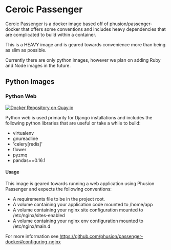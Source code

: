 # Ceroic Passenger

Ceroic Passenger is a docker image based off of phusion/passenger-docker that
offers some conventions and includes heavy dependencies that are complicated
to build within a container.

This is a HEAVY image and is geared towards convenience more than being as
slim as possible.

Currently there are only python images, however we plan on adding Ruby and
Node images in the future.

## Python Images

### Python Web

[![Docker Repository on Quay.io](https://quay.io/repository/ceroic/passenger-python/status "Docker Repository on Quay.io")](https://quay.io/repository/ceroic/passenger-python)

Python web is used primarily for Django installations and includes the following
python libraries that are useful or take a while to build:

- virtualenv
- gnureadline
- 'celery[redis]'
- flower
- pyzmq
- pandas==0.16.1

#### Usage

This image is geared towards running a web application using Phusion Passenger and
expects the following conventions:

- A requirements file to be in the project root.
- A volume containing your application code mounted to /home/app
- A volume containing your nginx site configuration mounted to /etc/nginx/sites-enabled
- A volume containing your nginx env configuration mounted to /etc/nginx/main.d

For more information see https://github.com/phusion/passenger-docker#configuring-nginx

